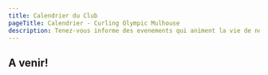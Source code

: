 ```yaml
---
title: Calendrier du Club
pageTitle: Calendrier - Curling Olympic Mulhouse
description: Tenez-vous informe des evenements qui animent la vie de notre club
---
```


## A venir!